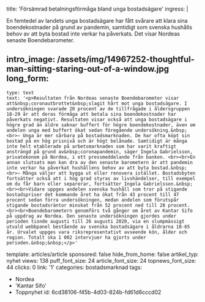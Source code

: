 title: 'Försämrad betalningsförmåga bland unga bostadsägare'
ingress: |
  <p>En femtedel av landets unga bostadsägare har fått svårare att klara sina boendekostnader på grund av pandemin, samtidigt som svenska hushålls behov av att byta bostad inte verkar ha påverkats. Det visar Nordeas senaste Boendebarometer.
  </p>
  
intro_image: /assets/img/14967252-thoughtful-man-sitting-staring-out-of-a-window.jpg
long_form:
  -
    type: text
    text: '<p>Resultaten från Nordeas senaste Boendebarometer visar att&nbsp;coronautbrottet&nbsp;slagit hårt mot unga bostadsägare. I undersökningen svarade 20 procent av de tillfrågade i åldersgruppen 18-29 år att deras förmåga att betala sina boendekostnader har påverkats negativt. Resultaten visar också att unga bostadsägare i högre grad än äldre saknar buffert för högre boendekostnader, även om andelen unga med buffert ökat sedan föregående undersökning.&nbsp; <br>– Unga är mer sårbara på bostadsmarknaden. De har ofta köpt sin bostad på en hög prisnivå och är högt belånade. Samtidigt är många inte helt etablerade på arbetsmarknaden som har varit kraftigt ansträngd på grund av&nbsp;coronapandemin, säger Ingela Gabrielsson, privatekonom på Nordea, i ett pressmeddelande från banken. <br><br>En annan slutsats man kan dra av den senaste barometern är att pandemin inte verkar ha påverkat hushållens behov av att byta bostad.&nbsp; <br>– Många väljer att bygga ut eller renovera istället. Bostadsbyten fortsätter också att i hög grad styras av livshändelser, till exempel om du får barn eller separerar, fortsätter Ingela Gabrielsson.&nbsp; <br><br>Vidare uppges andelen svenska hushåll som tror på stigande bostadspriser det kommande året ha ökat från 43 procent till 47 procent sedan förra undersökningen, medan andelen som förutspår stigande bostadsräntor minskat från 52 procent ned till 28 procent. <br><br>Boendebarometern genomförs två gånger om året av Kantar Sifo på uppdrag av Nordea. Den senaste undersökningen gjordes under perioden tionde augusti till 26 augusti 2020, via en slumpmässigt utvald webbpanel bestående av svenska bostadsägare i åldrarna 18-65 år. Urvalet uppges vara riksrepresentativt avseende kön, ålder och region. Totalt ska 1 002 intervjuer ha gjorts under perioden.&nbsp;&nbsp;</p>'
template: articles/article
sponsored: false
hide_from_home: false
artikel_typ: nyhet
views: 138
puff_font_size: 24
article_font_size: 24
topnews_font_size: 44
clicks: 0
link: '1'
categories: bostadsmarknad
tags:
  - Nordea
  - 'Kantar Sifo'
  - Toppnyhet
id: 6cd38106-f45b-4d03-824b-fd61d6cccd02
